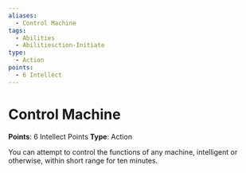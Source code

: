 ```yaml
---
aliases:
  - Control Machine
tags:
  - Abilities
  - Abilitiesction-Initiate
type:
  - Action
points:
  - 6 Intellect
---
```


# Control Machine

**Points**: 6 Intellect Points
**Type**: Action

You can attempt to control the functions of any machine, intelligent or otherwise, within short range for ten minutes.
